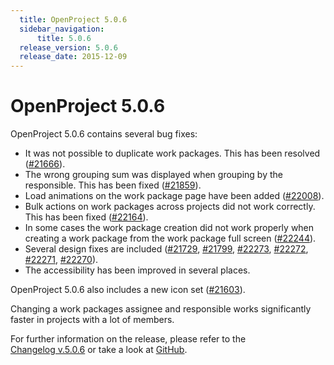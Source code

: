 ```yaml
---
  title: OpenProject 5.0.6
  sidebar_navigation:
      title: 5.0.6
  release_version: 5.0.6
  release_date: 2015-12-09
---
```



# OpenProject 5.0.6

OpenProject 5.0.6 contains several bug fixes:

  - It was not possible to duplicate work packages. This has been
    resolved
    ([#21666](https://community.openproject.org/work_packages/21666)).
  - The wrong grouping sum was displayed when grouping by the
    responsible. This has been fixed
    ([#21859](https://community.openproject.org/work_packages/21859)).
  - Load animations on the work package page have been added
    ([#22008](https://community.openproject.org/work_packages/22008)).
  - Bulk actions on work packages across projects did not work
    correctly. This has been fixed
    ([#22164](https://community.openproject.org/work_packages/22164)).
  - In some cases the work package creation did not work properly when
    creating a work package from the work package full screen
    ([#22244](https://community.openproject.org/work_packages/22244)).
  - Several design fixes are included
    ([#21729](https://community.openproject.org/work_packages/21729),
    [#21799](https://community.openproject.org/work_packages/21799),
    [#22273](https://community.openproject.org/work_packages/22273),
    [#22272](https://community.openproject.org/work_packages/22272),
    [#22271](https://community.openproject.org/work_packages/22271),
    [#22270](https://community.openproject.org/work_packages/22270)).
  - The accessibility has been improved in several places.

OpenProject 5.0.6 also includes a new icon set
([#21603](https://community.openproject.org/work_packages/21603)).

Changing a work packages assignee and responsible works significantly
faster in projects with a lot of members.

For further information on the release, please refer to the  
[Changelog v.5.0.6](https://community.openproject.org/versions/784) 
or take a look at
[GitHub](https://github.com/opf/openproject/tree/v5.0.6).


